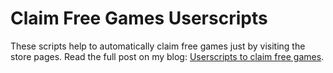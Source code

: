 # Claim Free Games Userscripts

These scripts help to automatically claim free games just by visiting the store pages.
Read the full post on my blog: [Userscripts to claim free games](https://eikowagenknecht.de/posts/userscripts-to-claim-free-games/).
